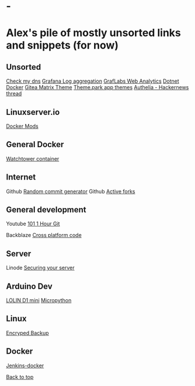 # -
# Alex's pile of mostly unsorted links and snippets (for now)

## Unsorted

[Check my dns](https://cmdns.dev.dns-oarc.net/)
[Grafana Log aggregation](https://yuriktech.com/2020/03/21/Collecting-Docker-Logs-With-Loki/)
[GrafLabs Web Analytics](https://grafana.com/grafana/dashboards/12559)
[Dotnet Docker](https://github.com/dotnet/dotnet-docker)
[Gitea Matrix Theme](https://github.com/TylerByte666/gitea-matrix-template)
[Theme.park app themes](https://github.com/gilbN/theme.park)
[Authelia - Hackernews thread](https://news.ycombinator.com/item?id=26409820)

## Linuxserver.io
[Docker Mods](https://mods.linuxserver.io/)

## General Docker
[Watchtower container](https://chriswiegman.com/2019/12/keeping-docker-containers-updated/)

## Internet

Github [Random commit generator](http://whatthecommit.com/)
Github [Active forks](https://techgaun.github.io/active-forks)

## General development
Youtube [101 1 Hour Git](https://www.youtube.com/watch?v=8JJ101D3knE)

Backblaze [Cross platform code](https://www.backblaze.com/blog/10-rules-for-how-to-write-cross-platform-code/)

## Server
Linode [Securing your server](https://www.linode.com/docs/guides/securing-your-server/)

## Arduino Dev

[LOLIN D1 mini](https://www.wemos.cc/en/latest/d1/d1_mini.html)
[Micropython](https://docs.micropython.org/en/latest/index.html)

## Linux
[Encryped Backup](https://www.gigenet.com/blog/linux-encryption-backup-tools/)

## Docker
[Jenkins-docker](https://www.jenkins.io/doc/book/pipeline/docker/)

[Back to top](#-)
